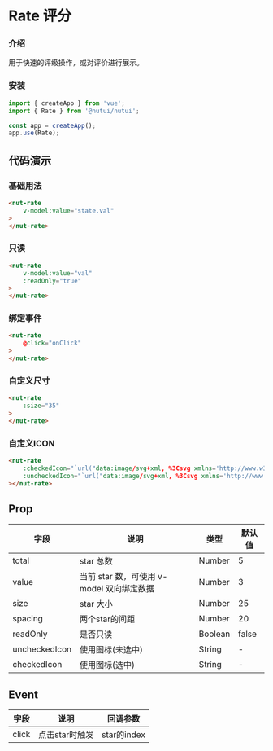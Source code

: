 # Rate 评分

### 介绍

用于快速的评级操作，或对评价进行展示。

### 安装

``` javascript
import { createApp } from 'vue';
import { Rate } from '@nutui/nutui';

const app = createApp();
app.use(Rate);
```

## 代码演示

### 基础用法

```html
<nut-rate 
    v-model:value="state.val"
>
</nut-rate>
```

### 只读

```html
<nut-rate 
    v-model:value="val"
    :readOnly="true"
>
</nut-rate>
```


### 绑定事件

```html
<nut-rate 
    @click="onClick"
>
</nut-rate>
```

### 自定义尺寸

```html
<nut-rate 
    :size="35"
>
</nut-rate>
```

### 自定义ICON

```html
<nut-rate
    :checkedIcon="`url("data:image/svg+xml, %3Csvg xmlns='http://www.w3.org/2000/svg' viewBox='0 0 20 20'%3E%3Cpath fill='rgb(255,0,0)' d='M10 20a10 10 0 1 1 0-20 10 10 0 0 1 0 20zM6.5 9a1.5 1.5 0 1 0 0-3 1.5 1.5 0 0 0 0 3zm7 0a1.5 1.5 0 1 0 0-3 1.5 1.5 0 0 0 0 3zm2.16 3H4.34a6 6 0 0 0 11.32 0z'/%3E%3C/svg%3E")`"
    :uncheckedIcon="`url("data:image/svg+xml, %3Csvg xmlns='http://www.w3.org/2000/svg' viewBox='0 0 20 20'%3E%3Cpath fill='rgb(255,0,0)' d='M10 20a10 10 0 1 1 0-20 10 10 0 0 1 0 20zm0-2a8 8 0 1 0 0-16 8 8 0 0 0 0 16zM6.5 9a1.5 1.5 0 1 1 0-3 1.5 1.5 0 0 1 0 3zm7 0a1.5 1.5 0 1 1 0-3 1.5 1.5 0 0 1 0 3zM7 13h6a1 1 0 0 1 0 2H7a1 1 0 0 1 0-2z'/%3E%3C/svg%3E")`"
></nut-rate>
```

## Prop

| 字段 | 说明 | 类型 | 默认值
| ----- | ----- | ----- | -----
| total | star 总数 | Number | 5
| value | 当前 star 数，可使用 v-model 双向绑定数据 | Number | 3
| size | star 大小 | Number | 25
| spacing | 两个star的间距 | Number | 20
| readOnly | 是否只读 | Boolean | false
| uncheckedIcon | 使用图标(未选中) | String | -
| checkedIcon | 使用图标(选中) | String | -

## Event
| 字段 | 说明 | 回调参数 
|----- | ----- | ----- 
| click | 点击star时触发 | star的index